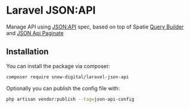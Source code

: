 Laravel JSON:API
===

Manage API using [JSON:API](https://jsonapi.org) spec, based on top of Spatie [Query Builder](https://github.com/spatie/laravel-query-builder) and [JSON Api Paginate](https://github.com/spatie/laravel-json-api-paginate)

## Installation

You can install the package via composer:

```bash
composer require snow-digital/laravel-json-api
```

Optionally you can publish the config file with:

```bash
php artisan vendor:publish --tag=json-api-config
```
